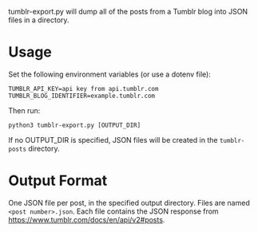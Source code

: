 tumblr-export.py will dump all of the posts from a Tumblr blog into JSON files in a directory.

# Usage
Set the following environment variables (or use a dotenv file):
```
TUMBLR_API_KEY=api key from api.tumblr.com
TUMBLR_BLOG_IDENTIFIER=example.tumblr.com
```
Then run:
```shell
python3 tumblr-export.py [OUTPUT_DIR]
```

If no OUTPUT_DIR is specified, JSON files will be created in the ```tumblr-posts``` directory.

# Output Format
One JSON file per post, in the specified output directory. Files are named ```<post number>.json```. Each file contains the JSON response from https://www.tumblr.com/docs/en/api/v2#posts.
